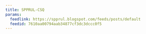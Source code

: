 ```yaml
---
title: SPPRUL-CSQ
params:
  feedlink: https://spprul.blogspot.com/feeds/posts/default
  feedid: 7610aa00794aab34877cf3dc3dccc0f5
---
```

